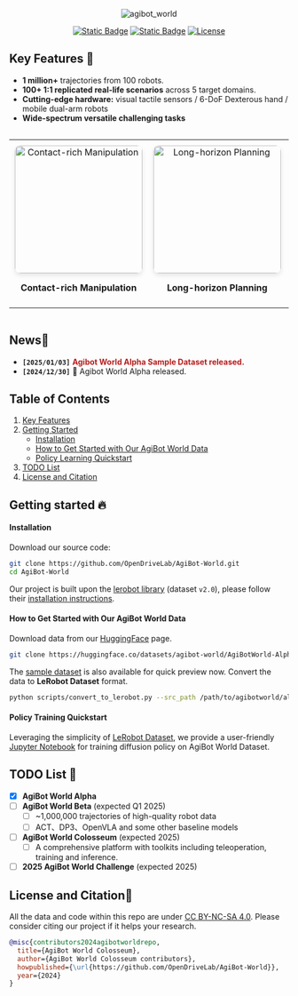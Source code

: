 <div id="top" align="center">

![agibot_world](https://github.com/user-attachments/assets/df64b543-db82-41ee-adda-799970e8a198)


[![Static Badge](https://img.shields.io/badge/Download-grey?style=plastic&logo=huggingface&logoColor=yellow)](https://huggingface.co/agibot-world) [![Static Badge](https://img.shields.io/badge/Project%20Page-blue?style=plastic)](https://agibot-world.com) [![License](https://img.shields.io/badge/License-CC_%20_BY--NC--SA_4.0-blue.svg)](https://creativecommons.org/licenses/by-nc-sa/4.0/)

</div>

## Key Features 🔑 <a name="keyfeatures"></a>

- **1 million+** trajectories from 100 robots.
- **100+ 1:1 replicated real-life scenarios** across 5 target domains.
- **Cutting-edge hardware:** visual tactile sensors / 6-DoF Dexterous hand / mobile dual-arm robots
- **Wide-spectrum versatile challenging tasks**

<div style="max-width: 100%; overflow-x: auto; margin: 0 auto; !important;">
  <table style="border-collapse: collapse; border-spacing: 0; width: 100%; table-layout: fixed;">
    <tr style="border: none;">
      <td align="center" style="border: none; padding: 10px;">
        <img src="assets/Contact-rich_manipulation.gif" alt="Contact-rich Manipulation" width="230" style="border-radius: 10px; box-shadow: 0 4px 8px rgba(0, 0, 0, 0.1);">
        <p><b>Contact-rich Manipulation</b></p>
      </td>
      <td align="center" style="border: none; padding: 10px;">
        <img src="assets/Long-horizon_planning.gif" alt="Long-horizon Planning" width="230" style="border-radius: 10px; box-shadow: 0 4px 8px rgba(0, 0, 0, 0.1);">
        <p><b>Long-horizon Planning</b></p>
      </td>
      <td align="center" style="border: none; padding: 10px;">
        <img src="assets/Multi-robot_collaboration.gif" alt="Multi-robot Collaboration" width="230" style="border-radius: 10px; box-shadow: 0 4px 8px rgba(0, 0, 0, 0.1);">
        <p><b>Multi-robot Collaboration</b></p>
      </td>
    </tr>
  </table>
</div>



## News📰 <a name="news"></a>

- **`[2025/01/03]`** <span style="color: #B91C1C; font-weight: bold;">Agibot World Alpha Sample Dataset released.</span>
- **`[2024/12/30]`** 🤖 Agibot World Alpha released.

## Table of Contents

1. [Key Features](#keyfeatures)
2. [Getting Started](#installation)
   - [Installation](#training)
   - [How to Get Started with Our AgiBot World Data](#preparedata)
   - [Policy Learning Quickstart](#training)
3. [TODO List](#todolist)
4. [License and Citation](#licenseandcitation)

## Getting started 🔥 <a name="gettingstarted"></a>

#### Installation <a name="installation"></a>

Download our source code:
```bash
git clone https://github.com/OpenDriveLab/AgiBot-World.git
cd AgiBot-World
```

Our project is built upon the [lerobot library](https://github.com/huggingface/lerobot) (dataset `v2.0`), please follow their [installation instructions](https://github.com/huggingface/lerobot?tab=readme-ov-file#installation).

#### How to Get Started with Our AgiBot World Data <a name="preparedata"></a>

Download data from our [HuggingFace](https://huggingface.co/datasets/agibot-world/AgiBotWorld-Alpha) page.

```bash
git clone https://huggingface.co/datasets/agibot-world/AgiBotWorld-Alpha
```
The [sample dataset](https://huggingface.co/datasets/agibot-world/AgiBotWorld-Alpha/blob/main/sample_dataset.tar) is also available for quick preview now.
Convert the data to **LeRobot Dataset** format.

```bash
python scripts/convert_to_lerobot.py --src_path /path/to/agibotworld/alpha --task_id 352 --tgt_path /path/to/save/lerobot
```

#### Policy Training Quickstart <a name="training"></a>

Leveraging the simplicity of [LeRobot Dataset](https://github.com/huggingface/lerobot), we provide a user-friendly [Jupyter Notebook](https://github.com/OpenDriveLab/AgiBot-World/blob/main/AgibotWorld.ipynb) for training diffusion policy on AgiBot World Dataset.

<!-- <p align="right">(<a href="#top">back to top</a>)</p> -->

## TODO List 📅 <a name="todolist"></a>

- [x] **AgiBot World Alpha**
- [ ] **AgiBot World Beta** (expected Q1 2025)
  - [ ] ~1,000,000 trajectories of high-quality robot data 
  - [ ] ACT、DP3、OpenVLA and some other baseline models
- [ ] **AgiBot World Colosseum** (expected 2025)
  - [ ] A comprehensive platform with toolkits including teleoperation, training and inference.
- [ ] **2025 AgiBot World Challenge** (expected 2025)

<!-- <p align="right">(<a href="#top">back to top</a>)</p> -->


## License and Citation📄   <a name="licenseandcitation"></a>

All the data and code within this repo are under [CC BY-NC-SA 4.0](https://creativecommons.org/licenses/by-nc-sa/4.0/). Please consider citing our project if it helps your research.

```BibTeX
@misc{contributors2024agibotworldrepo,
  title={AgiBot World Colosseum},
  author={AgiBot World Colosseum contributors},
  howpublished={\url{https://github.com/OpenDriveLab/AgiBot-World}},
  year={2024}
}
```
